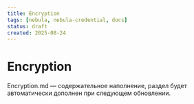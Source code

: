 ```yaml
---
title: Encryption
tags: [nebula, nebula-credential, docs]
status: draft
created: 2025-08-24
---
```


# Encryption

Encryption.md — содержательное наполнение, раздел будет автоматически дополнен при следующем обновлении.
